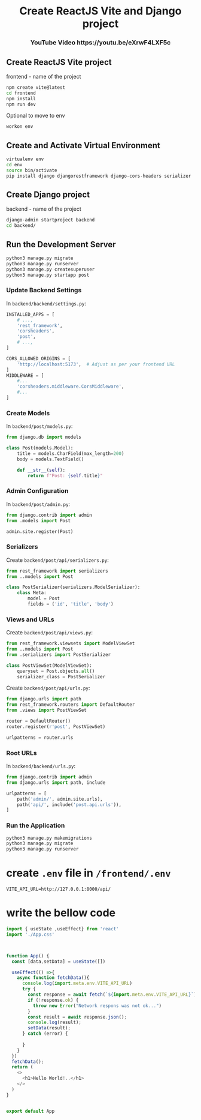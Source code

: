 <div align=center>
  <h1>Create ReactJS Vite and Django project</h1>
  <h3>  YouTube Video https://youtu.be/eXrwF4LXF5c</h3>
</div>


## Create ReactJS Vite project
frontend  - name of the project
```bash
npm create vite@latest 
cd frontend
npm install
npm run dev
```
Optional to move to env
```bash
workon env
```
## Create and Activate Virtual Environment

```bash
virtualenv env
cd env
source bin/activate
pip install django djangorestframework django-cors-headers serializer
```
## Create Django project
backend  - name of the project
```bash
django-admin startproject backend
cd backend/
```
## Run the Development Server
```bash
python3 manage.py migrate
python3 manage.py runserver
python3 manage.py createsuperuser
python3 manage.py startapp post
```

### Update Backend Settings
In `backend/backend/settings.py`:
```python
INSTALLED_APPS = [
    # ...,
    'rest_framework',
    'corsheaders',
    'post',
    # ...,
]

CORS_ALLOWED_ORIGINS = [
    'http://localhost:5173',  # Adjust as per your frontend URL
]
MIDDLEWARE = [
    #...
    'corsheaders.middleware.CorsMiddleware',
    #...
]
```

### Create Models
In `backend/post/models.py`:
```python
from django.db import models

class Post(models.Model):
    title = models.CharField(max_length=200)
    body = models.TextField()

    def __str__(self):
        return f"Post: {self.title}"
```

### Admin Configuration
In `backend/post/admin.py`:
```python
from django.contrib import admin
from .models import Post

admin.site.register(Post)
```

### Serializers
Create `backend/post/api/serializers.py`:
```python
from rest_framework import serializers
from ..models import Post

class PostSerializer(serializers.ModelSerializer):
    class Meta:
        model = Post
        fields = ('id', 'title', 'body')
```

### Views and URLs
Create `backend/post/api/views.py`:
```python
from rest_framework.viewsets import ModelViewSet
from ..models import Post
from .serializers import PostSerializer

class PostViewSet(ModelViewSet):
    queryset = Post.objects.all()
    serializer_class = PostSerializer
```

Create `backend/post/api/urls.py`:
```python
from django.urls import path
from rest_framework.routers import DefaultRouter
from .views import PostViewSet

router = DefaultRouter()
router.register(r'post', PostViewSet)

urlpatterns = router.urls
```

### Root URLs
In `backend/backend/urls.py`:
```python
from django.contrib import admin
from django.urls import path, include

urlpatterns = [
    path('admin/', admin.site.urls),
    path('api/', include('post.api.urls')),
]
```

### Run the Application
```bash
python3 manage.py makemigrations
python3 manage.py migrate
python3 manage.py runserver
```
# create `.env` file in `/frontend/.env`
```
VITE_API_URL=http://127.0.0.1:8000/api/
```
# write the bellow code
```js
import { useState ,useEffect} from 'react'
import './App.css'



function App() {
  const [data,setData] = useState([])

  useEffect(() =>{
    async function fetchData(){
      console.log(import.meta.env.VITE_API_URL)
      try {
        const response = await fetch(`${import.meta.env.VITE_API_URL}`)
        if (!response.ok) {
          throw new Error("Network respons was not ok...")
        }
        const result = await response.json();
        console.log(result);
        setData(result);
      } catch (error) {
        
      }
    }
  })
  fetchData();
  return (
    <>
      <h1>Hello World!..</h1>
    </>
  )
}


export default App

```
